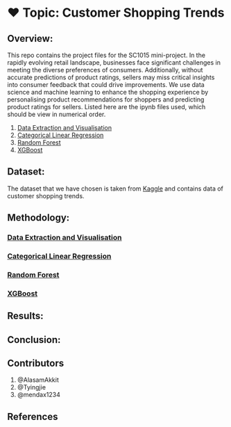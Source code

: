 # ❤️ Topic: Customer Shopping Trends

## Overview:
This repo contains the project files for the SC1015 mini-project.
In the rapidly evolving retail landscape, businesses face significant challenges in meeting the diverse preferences of consumers. Additionally, without accurate predictions of product ratings, sellers may miss critical insights into consumer feedback that could drive improvements.
We use data science and machine learning to enhance the shopping experience by personalising product recommendations for shoppers and predicting product ratings for sellers.
Listed here are the ipynb files used, which should be view in numerical order.

1. [Data Extraction and Visualisation](./Data%20Extraction%20and%20Analysis.ipynb)
2. [Categorical Linear Regression](./Categorical%20Linear%20regression%20(2).ipynb)
3. [Random Forest](./Random%20Forest%20.ipynb)
4. [XGBoost](./XGBoost.ipynb)

## Dataset:
The dataset that we have chosen is taken from [Kaggle](https://www.kaggle.com/datasets/iamsouravbanerjee/customer-shopping-trends-dataset/data) and contains data of customer shopping trends.

## Methodology:
### [Data Extraction and Visualisation](./Data%20Extraction%20and%20Analysis.ipynb)

### [Categorical Linear Regression](./Categorical%20Linear%20regression%20(2).ipynb)

### [Random Forest](./Random%20Forest%20.ipynb)

### [XGBoost](./XGBoost.ipynb)

## Results:

## Conclusion:

## Contributors
1. @AlasamAkkit
2. @Tyingjie
3. @mendax1234

## References
